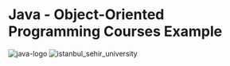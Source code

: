 # Java - Object-Oriented Programming Courses Example

![java-logo](https://cloud.githubusercontent.com/assets/15425071/19363998/08642d98-9195-11e6-98bd-17a08547c925.png) ![istanbul_sehir_university](https://cloud.githubusercontent.com/assets/15425071/19364300/42ef5e82-9196-11e6-8e68-ec32d37a49f7.png)
